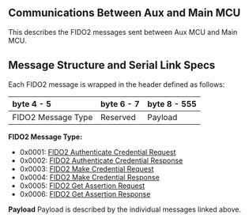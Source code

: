 ## [](#header-1) Communications Between Aux and Main MCU
This describes the FIDO2 messages sent between Aux MCU and Main MCU.

## [](#header-2) Message Structure and Serial Link Specs 
Each FIDO2 message is wrapped in the header defined as follows:

| byte 4 - 5         | byte 6 - 7        | byte 8 - 555  |
|:-------------------|:------------------|:--------------|
| FIDO2 Message Type | Reserved          | Payload       |

**FIDO2 Message Type:**
- 0x0001: [FIDO2 Authenticate Credential Request](FIDO2_messages_details.md#fido2-authenticate-credential-request)
- 0x0002: [FIDO2 Authenticate Credential Response](FIDO2_messages_details.md#fido2-authenticate-credential-response)
- 0x0003: [FIDO2 Make Credential Request](FIDO2_messages_details.md#fido2-make-credential-request)
- 0x0004: [FIDO2 Make Credential Response](FIDO2_messages_details.md#fido2-make-credential-response)
- 0x0005: [FIDO2 Get Assertion Request](FIDO2_messages_details.md#fido2-get-assertion-request)
- 0x0006: [FIDO2 Get Assertion Response](FIDO2_messages_details.md#fido2-get-assertion-response)

**Payload**
Payload is described by the individual messages linked above.

